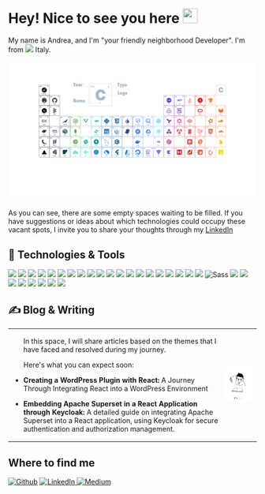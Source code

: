 <h1>Hey! Nice to see you here <img  src="https://raw.githubusercontent.com/MartinHeinz/MartinHeinz/master/wave.gif"  width="30px"  height="30px" /></h1>

<p>My name is Andrea, and I'm "your friendly neighborhood Developer".  I'm from <img src="https://cdn-icons-png.flaticon.com/512/3909/3909397.png" width="13"/> Italy.</p>

<img src="./periodic_table.png">

<p>As you can see, there are some empty spaces waiting to be filled. If you have suggestions or ideas about which technologies could occupy these vacant spots, I invite you to share your thoughts through my <a href="https://www.linkedin.com/in/andrea-nuzzo-bb1249a1" target="_blank">LinkedIn</a><p>

<h2> 🔧 Technologies & Tools</h2>
<p>
<img src="https://img.shields.io/badge/-Express-000000?style=flat&logo=express&logoColor=white">
<img src="https://img.shields.io/badge/-Flask-000000?style=flat&logo=flask&logoColor=white">
<img src="https://img.shields.io/badge/-Pandas-150458?style=flat&logo=pandas&logoColor=white">
<img src="https://img.shields.io/badge/-Numpy-013243?style=flat&logo=numpy&logoColor=white">
<img src="https://img.shields.io/badge/-Node-339733?style=flat&logo=node.js&logoColor=white">
<img src="https://img.shields.io/badge/-MongoDB-47a048?style=flat&logo=mongodb&logoColor=white">
<img src="https://img.shields.io/badge/-Nuxt-00da80?style=flat&logo=nuxt.js&logoColor=white">
<img src="https://img.shields.io/badge/-Vue-4fbe8b?style=flat&logo=vue.js&logoColor=white">
<img src="https://img.shields.io/badge/-Elasticsearch-3cbcaf?style=flat&logo=elasticsearch&logoColor=white">
<img src="https://img.shields.io/badge/-Yarn-2c8cb9?style=flat&logo=yarn&logoColor=white">
<img src="https://img.shields.io/badge/-Python-3776a9?style=flat&logo=python&logoColor=white">
<img src="https://img.shields.io/badge/-Typescript-1572b4?style=flat&logo=typescript&logoColor=white">
<img src="https://img.shields.io/badge/-CSS-3178c4?style=flat&logo=css3&logoColor=white">
<img src="https://img.shields.io/badge/-Docker-1d63eb?style=flat&logo=docker&logoColor=white">
<img src="https://img.shields.io/badge/-TailwindCSS-06B6D4?style=flat&logo=tailwindcss&logoColor=white">
<img src="https://img.shields.io/badge/-React-45b8d8?style=flat&logo=react&logoColor=white">
<img src="https://img.shields.io/badge/-Webpack-8bd4f7?style=flat&logo=webpack&logoColor=white">
<img src="https://img.shields.io/badge/-PHP-777bb2?style=flat&logo=php&logoColor=white">
<img src="https://img.shields.io/badge/-Vite-646cff?style=flat&logo=vite&logoColor=white">
<img src="https://img.shields.io/badge/-Redux-764aba?style=flat&logo=redux&logoColor=white">
  <img alt="Sass" src="https://img.shields.io/badge/-Sass-CC6699?style=flat-square&logo=sass&logoColor=white" />
<img src="https://img.shields.io/badge/-Java-e82d2e?style=flat&logo=java&logoColor=white">
<img src="https://img.shields.io/badge/-Redis-da382d?style=flat&logo=redis&logoColor=white">
<img src="https://img.shields.io/badge/-NPM-c93837?style=flat&logo=npm&logoColor=white">
<img src="https://img.shields.io/badge/-Laravel-ff2d20?style=flat&logo=laravel&logoColor=white">
<img src="https://img.shields.io/badge/-HTML-e14f26?style=flat&logo=html5&logoColor=white">
<img src="https://img.shields.io/badge/-GitLab-fa6d26?style=flat&logo=gitlab&logoColor=white">
<img src="https://img.shields.io/badge/-Firebase-ffc828?style=flat&logo=firebase&logoColor=white">
<img src="https://img.shields.io/badge/-Javascript-f5dd1e?style=flat&logo=javascript&logoColor=white">
</p>

<h2> &#x270d; Blog & Writing </h2>
<table>
  <tr>
    <td valign="top">
      <ul>
      <p>In this space, I will share articles based on the themes that I have faced and resolved during my journey.</p>
       <p>Here's what you can expect soon:</p>  
       <li><p><strong>Creating a WordPress Plugin with React:</strong> A Journey Through Integrating React into a WordPress Environment</li></p>
        <div></div>
       <li><strong>Embedding Apache Superset in a React Application through Keycloak:</strong> A detailed guide on integrating Apache Superset into a React application, using Keycloak for secure authentication and authorization management.</p></li>
      </ul>
    </td>
    <td>
      <img src="./writing.gif" width="250px" />
    </td>
  </tr>
</table>


<!-- ## 📊 GitHub Stats:
<div style="display: flex; justify-content: space-between;">
  <img src="https://github-readme-stats.vercel.app/api/top-langs/?username=andrea-nuzzo&theme=dark">
  <img src="https://github-readme-stats.vercel.app/api?username=andrea-nuzzo&theme=dark">
</div>

[![Dev.to](https://github-readme-stats.vercel.app/api/pin/?username=thepracticaldev&repo=dev.to)](https://github.com/thepracticaldev/dev.to)

![Anurag's github stats]()

![](https://github-readme-streak-stats.herokuapp.com/?user=andrea-nuzzo&theme=dark&hide_border=false) -->

<!-- ## 😂 Random Meme
<img  src='https://randommeme-five.vercel.app/'  style="height: 400px;"/> -->

<h2> Where to find me </h2>
<p>
<a href="https://github.com/andrea-nuzzo" target="_blank">
  <img alt="Github" src="https://img.shields.io/badge/GitHub-%2312100E.svg?&style=for-the-badge&logo=Github&logoColor=white" /></a> <a href="https://twitter.com/Guibz16" target="_blank">
</a> 
<a href="https://www.linkedin.com/in/andrea-nuzzo-bb1249a1" target="_blank">
  <img alt="LinkedIn" src="https://img.shields.io/badge/linkedin-%230077B5.svg?&style=for-the-badge&logo=linkedin&logoColor=white" />
</a> 
<a href="https://medium.com/@andreanuzzo" target="_blank">
  <img alt="Medium" src="https://img.shields.io/badge/medium-%2312100E.svg?&style=for-the-badge&logo=medium&logoColor=white" />
</a>
</div>
